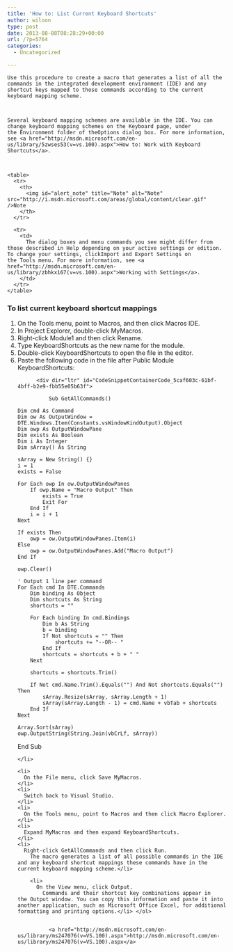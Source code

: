 ```yaml
---
title: 'How to: List Current Keyboard Shortcuts'
author: wiloon
type: post
date: 2013-08-08T08:28:29+00:00
url: /?p=5764
categories:
  - Uncategorized

---
```


  
    Use this procedure to create a macro that generates a list of all the commands in the integrated development environment (IDE) and any shortcut keys mapped to those commands according to the current keyboard mapping scheme.
  
  
  
    Several keyboard mapping schemes are available in the IDE. You can change keyboard mapping schemes on the Keyboard page, under the Environment folder of theOptions dialog box. For more information, see <a href="http://msdn.microsoft.com/en-us/library/5zwses53(v=vs.100).aspx">How to: Work with Keyboard Shortcuts</a>.
  
  
  
    <table>
      <tr>
        <th>
          <img id="alert_note" title="Note" alt="Note" src="http://i.msdn.microsoft.com/areas/global/content/clear.gif" />Note
        </th>
      </tr>
      
      <tr>
        <td>
          The dialog boxes and menu commands you see might differ from those described in Help depending on your active settings or edition. To change your settings, clickImport and Export Settings on the Tools menu. For more information, see <a href="http://msdn.microsoft.com/en-us/library/zbhkx167(v=vs.100).aspx">Working with Settings</a>.
        </td>
      </tr>
    </table>
  


### To list current keyboard shortcut mappings


  <ol>
    <li>
      On the Tools menu, point to Macros, and then click Macros IDE.
    </li>
    <li>
      In Project Explorer, double-click MyMacros.
    </li>
    <li>
      Right-click Module1 and then click Rename.
    </li>
    <li>
      Type KeyboardShortcuts as the new name for the module.
    </li>
    <li>
      Double-click KeyboardShortcuts to open the file in the editor.
    </li>
    <li>
      Paste the following code in the file after Public Module KeyboardShortcuts: <div id="code-snippet-1">
        
        
        
        
          
          
          
          <div dir="ltr" id="CodeSnippetContainerCode_5caf603c-61bf-4bff-b2e9-fbb55e05b63f">
            
              Sub GetAllCommands()

    Dim cmd As Command
    Dim ow As OutputWindow = DTE.Windows.Item(Constants.vsWindowKindOutput).Object
    Dim owp As OutputWindowPane
    Dim exists As Boolean
    Dim i As Integer
    Dim sArray() As String

    sArray = New String() {}
    i = 1
    exists = False

    For Each owp In ow.OutputWindowPanes
        If owp.Name = "Macro Output" Then
            exists = True
            Exit For
        End If
        i = i + 1
    Next

    If exists Then
        owp = ow.OutputWindowPanes.Item(i)
    Else
        owp = ow.OutputWindowPanes.Add("Macro Output")
    End If

    owp.Clear()

    ' Output 1 line per command
    For Each cmd In DTE.Commands
        Dim binding As Object
        Dim shortcuts As String
        shortcuts = ""

        For Each binding In cmd.Bindings
            Dim b As String
            b = binding
            If Not shortcuts = "" Then
                shortcuts += "--OR-- "
            End If
            shortcuts = shortcuts + b + " "
        Next

        shortcuts = shortcuts.Trim()

        If Not cmd.Name.Trim().Equals("") And Not shortcuts.Equals("") Then
            sArray.Resize(sArray, sArray.Length + 1)
            sArray(sArray.Length - 1) = cmd.Name + vbTab + shortcuts
        End If
    Next

    Array.Sort(sArray)
    owp.OutputString(String.Join(vbCrLf, sArray))

End Sub
            
          
        
      
    </li>
    
    <li>
      On the File menu, click Save MyMacros.
    </li>
    <li>
      Switch back to Visual Studio.
    </li>
    <li>
      On the Tools menu, point to Macros and then click Macro Explorer.
    </li>
    <li>
      Expand MyMacros and then expand KeyboardShortcuts.
    </li>
    <li>
      Right-click GetAllCommands and then click Run. 
        The macro generates a list of all possible commands in the IDE and any keyboard shortcut mappings these commands have in the current keyboard mapping scheme.</li> 
        
        <li>
          On the View menu, click Output. 
            Commands and their shortcut key combinations appear in the Output window. You can copy this information and paste it into another application, such as Microsoft Office Excel, for additional formatting and printing options.</li> </ol> 
            
            
              <a href="http://msdn.microsoft.com/en-us/library/ms247076(v=VS.100).aspx">http://msdn.microsoft.com/en-us/library/ms247076(v=VS.100).aspx</a>
            